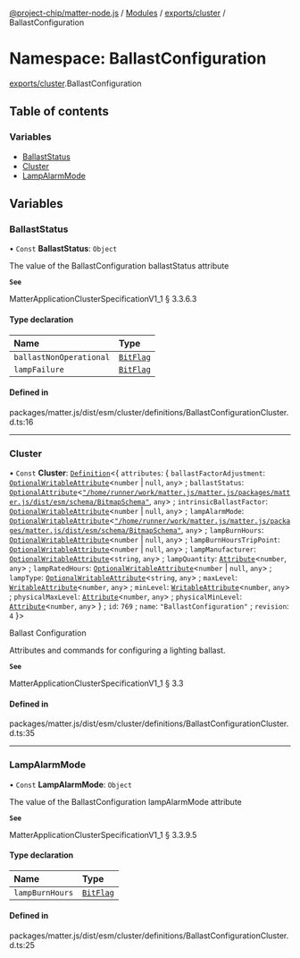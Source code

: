 [@project-chip/matter-node.js](../README.md) / [Modules](../modules.md) / [exports/cluster](exports_cluster.md) / BallastConfiguration

# Namespace: BallastConfiguration

[exports/cluster](exports_cluster.md).BallastConfiguration

## Table of contents

### Variables

- [BallastStatus](exports_cluster.BallastConfiguration.md#ballaststatus)
- [Cluster](exports_cluster.BallastConfiguration.md#cluster)
- [LampAlarmMode](exports_cluster.BallastConfiguration.md#lampalarmmode)

## Variables

### BallastStatus

• `Const` **BallastStatus**: `Object`

The value of the BallastConfiguration ballastStatus attribute

**`See`**

MatterApplicationClusterSpecificationV1_1 § 3.3.6.3

#### Type declaration

| Name | Type |
| :------ | :------ |
| `ballastNonOperational` | [`BitFlag`](exports_schema.md#bitflag-1) |
| `lampFailure` | [`BitFlag`](exports_schema.md#bitflag-1) |

#### Defined in

packages/matter.js/dist/esm/cluster/definitions/BallastConfigurationCluster.d.ts:16

___

### Cluster

• `Const` **Cluster**: [`Definition`](exports_cluster.ClusterFactory.md#definition)<{ `attributes`: { `ballastFactorAdjustment`: [`OptionalWritableAttribute`](exports_cluster.md#optionalwritableattribute)<`number` \| ``null``, `any`\> ; `ballastStatus`: [`OptionalAttribute`](exports_cluster.md#optionalattribute)<[`"/home/runner/work/matter.js/matter.js/packages/matter.js/dist/esm/schema/BitmapSchema"`](export._internal_.__home_runner_work_matter_js_matter_js_packages_matter_js_dist_esm_schema_BitmapSchema_.md), `any`\> ; `intrinsicBallastFactor`: [`OptionalWritableAttribute`](exports_cluster.md#optionalwritableattribute)<`number` \| ``null``, `any`\> ; `lampAlarmMode`: [`OptionalWritableAttribute`](exports_cluster.md#optionalwritableattribute)<[`"/home/runner/work/matter.js/matter.js/packages/matter.js/dist/esm/schema/BitmapSchema"`](export._internal_.__home_runner_work_matter_js_matter_js_packages_matter_js_dist_esm_schema_BitmapSchema_.md), `any`\> ; `lampBurnHours`: [`OptionalWritableAttribute`](exports_cluster.md#optionalwritableattribute)<`number` \| ``null``, `any`\> ; `lampBurnHoursTripPoint`: [`OptionalWritableAttribute`](exports_cluster.md#optionalwritableattribute)<`number` \| ``null``, `any`\> ; `lampManufacturer`: [`OptionalWritableAttribute`](exports_cluster.md#optionalwritableattribute)<`string`, `any`\> ; `lampQuantity`: [`Attribute`](exports_cluster.md#attribute)<`number`, `any`\> ; `lampRatedHours`: [`OptionalWritableAttribute`](exports_cluster.md#optionalwritableattribute)<`number` \| ``null``, `any`\> ; `lampType`: [`OptionalWritableAttribute`](exports_cluster.md#optionalwritableattribute)<`string`, `any`\> ; `maxLevel`: [`WritableAttribute`](exports_cluster.md#writableattribute)<`number`, `any`\> ; `minLevel`: [`WritableAttribute`](exports_cluster.md#writableattribute)<`number`, `any`\> ; `physicalMaxLevel`: [`Attribute`](exports_cluster.md#attribute)<`number`, `any`\> ; `physicalMinLevel`: [`Attribute`](exports_cluster.md#attribute)<`number`, `any`\>  } ; `id`: ``769`` ; `name`: ``"BallastConfiguration"`` ; `revision`: ``4``  }\>

Ballast Configuration

Attributes and commands for configuring a lighting ballast.

**`See`**

MatterApplicationClusterSpecificationV1_1 § 3.3

#### Defined in

packages/matter.js/dist/esm/cluster/definitions/BallastConfigurationCluster.d.ts:35

___

### LampAlarmMode

• `Const` **LampAlarmMode**: `Object`

The value of the BallastConfiguration lampAlarmMode attribute

**`See`**

MatterApplicationClusterSpecificationV1_1 § 3.3.9.5

#### Type declaration

| Name | Type |
| :------ | :------ |
| `lampBurnHours` | [`BitFlag`](exports_schema.md#bitflag-1) |

#### Defined in

packages/matter.js/dist/esm/cluster/definitions/BallastConfigurationCluster.d.ts:25
